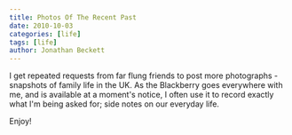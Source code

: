 ```yaml
---
title: Photos Of The Recent Past
date: 2010-10-03
categories: [life]
tags: [life]
author: Jonathan Beckett
---
```


I get repeated requests from far flung friends to post more photographs - snapshots of family life in the UK. As the Blackberry goes everywhere with me, and is available at a moment's notice, I often use it to record exactly what I'm being asked for; side notes on our everyday life.

Enjoy!